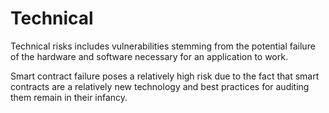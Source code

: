 # Technical

Technical risks includes vulnerabilities stemming from the potential failure of the hardware and software necessary for an application to work.

Smart contract failure poses a relatively high risk due to the fact that smart contracts are a relatively new technology and best practices for auditing them remain in their infancy.

